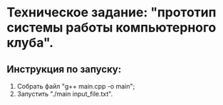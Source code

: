 # Техническое задание: "прототип системы работы компьютерного клуба".

## Инструкция по запуску:
1. Собрать файл "g++ main.cpp -o main";
2. Запустить "./main input_file.txt".

